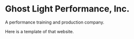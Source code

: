 # Ghost Light Performance, Inc.

A performance training and production company. 

Here is a template of that website.